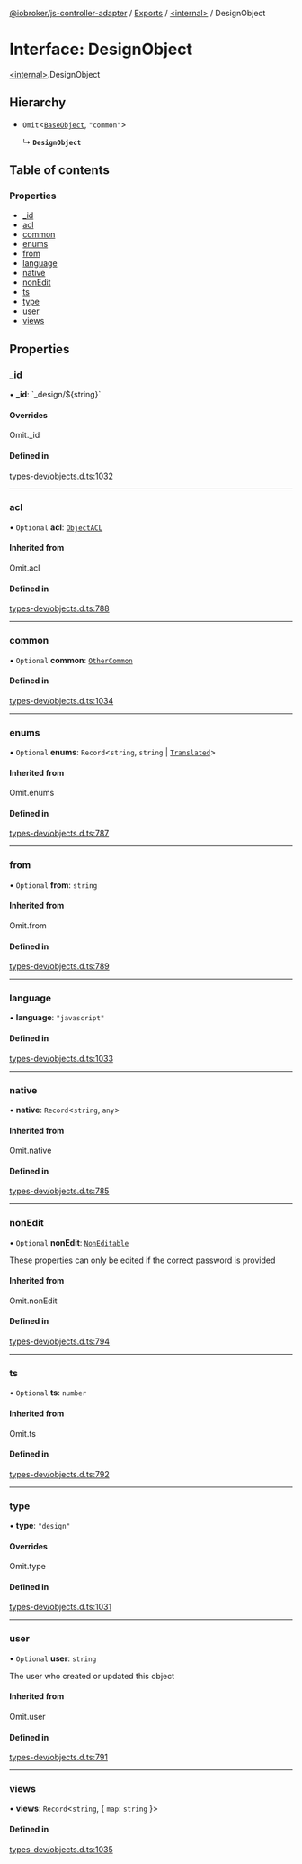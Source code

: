 [@iobroker/js-controller-adapter](../README.md) / [Exports](../modules.md) / [\<internal\>](../modules/internal_.md) / DesignObject

# Interface: DesignObject

[\<internal\>](../modules/internal_.md).DesignObject

## Hierarchy

- `Omit`\<[`BaseObject`](internal_.BaseObject.md), ``"common"``\>

  ↳ **`DesignObject`**

## Table of contents

### Properties

- [\_id](internal_.DesignObject.md#_id)
- [acl](internal_.DesignObject.md#acl)
- [common](internal_.DesignObject.md#common)
- [enums](internal_.DesignObject.md#enums)
- [from](internal_.DesignObject.md#from)
- [language](internal_.DesignObject.md#language)
- [native](internal_.DesignObject.md#native)
- [nonEdit](internal_.DesignObject.md#nonedit)
- [ts](internal_.DesignObject.md#ts)
- [type](internal_.DesignObject.md#type)
- [user](internal_.DesignObject.md#user)
- [views](internal_.DesignObject.md#views)

## Properties

### \_id

• **\_id**: \`\_design/$\{string}\`

#### Overrides

Omit.\_id

#### Defined in

[types-dev/objects.d.ts:1032](https://github.com/ioBroker/ioBroker.js-controller/blob/d343afbb/packages/types-dev/objects.d.ts#L1032)

___

### acl

• `Optional` **acl**: [`ObjectACL`](internal_.ObjectACL.md)

#### Inherited from

Omit.acl

#### Defined in

[types-dev/objects.d.ts:788](https://github.com/ioBroker/ioBroker.js-controller/blob/d343afbb/packages/types-dev/objects.d.ts#L788)

___

### common

• `Optional` **common**: [`OtherCommon`](internal_.OtherCommon.md)

#### Defined in

[types-dev/objects.d.ts:1034](https://github.com/ioBroker/ioBroker.js-controller/blob/d343afbb/packages/types-dev/objects.d.ts#L1034)

___

### enums

• `Optional` **enums**: `Record`\<`string`, `string` \| [`Translated`](../modules/internal_.md#translated)\>

#### Inherited from

Omit.enums

#### Defined in

[types-dev/objects.d.ts:787](https://github.com/ioBroker/ioBroker.js-controller/blob/d343afbb/packages/types-dev/objects.d.ts#L787)

___

### from

• `Optional` **from**: `string`

#### Inherited from

Omit.from

#### Defined in

[types-dev/objects.d.ts:789](https://github.com/ioBroker/ioBroker.js-controller/blob/d343afbb/packages/types-dev/objects.d.ts#L789)

___

### language

• **language**: ``"javascript"``

#### Defined in

[types-dev/objects.d.ts:1033](https://github.com/ioBroker/ioBroker.js-controller/blob/d343afbb/packages/types-dev/objects.d.ts#L1033)

___

### native

• **native**: `Record`\<`string`, `any`\>

#### Inherited from

Omit.native

#### Defined in

[types-dev/objects.d.ts:785](https://github.com/ioBroker/ioBroker.js-controller/blob/d343afbb/packages/types-dev/objects.d.ts#L785)

___

### nonEdit

• `Optional` **nonEdit**: [`NonEditable`](internal_.NonEditable.md)

These properties can only be edited if the correct password is provided

#### Inherited from

Omit.nonEdit

#### Defined in

[types-dev/objects.d.ts:794](https://github.com/ioBroker/ioBroker.js-controller/blob/d343afbb/packages/types-dev/objects.d.ts#L794)

___

### ts

• `Optional` **ts**: `number`

#### Inherited from

Omit.ts

#### Defined in

[types-dev/objects.d.ts:792](https://github.com/ioBroker/ioBroker.js-controller/blob/d343afbb/packages/types-dev/objects.d.ts#L792)

___

### type

• **type**: ``"design"``

#### Overrides

Omit.type

#### Defined in

[types-dev/objects.d.ts:1031](https://github.com/ioBroker/ioBroker.js-controller/blob/d343afbb/packages/types-dev/objects.d.ts#L1031)

___

### user

• `Optional` **user**: `string`

The user who created or updated this object

#### Inherited from

Omit.user

#### Defined in

[types-dev/objects.d.ts:791](https://github.com/ioBroker/ioBroker.js-controller/blob/d343afbb/packages/types-dev/objects.d.ts#L791)

___

### views

• **views**: `Record`\<`string`, \{ `map`: `string`  }\>

#### Defined in

[types-dev/objects.d.ts:1035](https://github.com/ioBroker/ioBroker.js-controller/blob/d343afbb/packages/types-dev/objects.d.ts#L1035)

